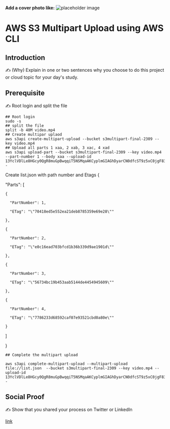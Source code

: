 **Add a cover photo like:**
![placeholder image](https://via.placeholder.com/1200x600)

# AWS S3 Multipart Upload using AWS CLI

## Introduction

✍️ (Why) Explain in one or two sentences why you choose to do this project or cloud topic for your day's study.

## Prerequisite

✍️ Root login and split the file 
```
## Root login
sudo -s 
## split the file 
split -b 40M video.mp4
## Create multipar uplaod 
aws s3api create-multipart-upload --bucket s3multipart-final-2309 --key video.mp4
## Upload all parts 1 xaa, 2 xab, 3 xac, 4 xad
aws s3api upload-part --bucket s3multipart-final-2309 --key video.mp4 --part-number 1 --body xaa --upload-id 13YclVDlLe8HGcy0QgR8muGpBwqqiT5NSMqaAKCyplmGIAGhDyarCN0dfcST9z5xC0jgF83URPT0Q6dPofLTT3gviL9szRixBjg3tQWi3FBBpIsEwVgB3wuwqSEZUcdZmhY.8LfIQV_De_Kr.1rDtg--
```


Create list.json with path number and Etags
{

  "Parts": [

    {

      "PartNumber": 1,

      "ETag": "\"70418ed5e552ea21deb8785359e69e28\""

    },

    {

      "PartNumber": 2,

      "ETag": "\"e0c16ead703bfcd1b36b339d9ae1901d\""

    },

    {

      "PartNumber": 3,

      "ETag": "\"56734bc19b453aab5144de4454945609\""

    },

    {

      "PartNumber": 4,

      "ETag": "\"7786233d68592caf07e93521cbd0a80e\""

    }

  ]

}

```
## Complete the multipart upload 

aws s3api complete-multipart-upload --multipart-upload file://list.json  --bucket s3multipart-final-2309 --key video.mp4 --upload-id 13YclVDlLe8HGcy0QgR8muGpBwqqiT5NSMqaAKCyplmGIAGhDyarCN0dfcST9z5xC0jgF83URPT0Q6dPofLTT3gviL9szRixBjg3tQWi3FBBpIsEwVgB3wuwqSEZUcdZmhY.8LfIQV_De_Kr.1rDtg--

```

## Social Proof

✍️ Show that you shared your process on Twitter or LinkedIn

[link](link)
